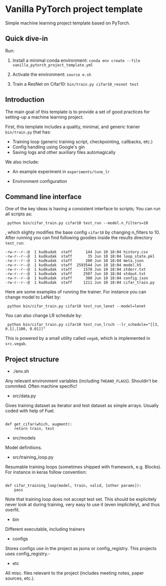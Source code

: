 # Vanilla PyTorch project template

Simple machine learning project template based on PyTorch. 

## Quick dive-in

Run:

1. Install a minimal conda environment: ``conda env create --file vanilla_pytorch_project_template.yml``

2. Activate the environment: ``source e.sh``

3. Train a ResNet on Cifar10: ``bin/train.py cifar10_resnet test``

## Introduction

The main goal of this template is to provide a set of good practices for setting-up a machine learning project.

First, this template includes a quality, minimal, and generic trainer ``bin/train.py`` that has:

* Training loop (generic training script, checkpointing, callbacks, etc.)
* Config handling using Google's gin 
* Saving logs and other auxiliary files automagically

We also include:

* An example experiment in `experiments/tune_lr`

* Environment configuration

## Command line interface

One of the key ideas is having a consistent interface to scripts; You can run all scripts as:

```
 python bin/cifar_train.py cifar10 test_run --model.n_filters=10 
```

, which slighty modifies the base config ``cifar10`` by changing n_filters to 10. After running you can find following goodies inside
the results directory ``test_run``:

```
-rw-r--r--@  1 kudkudak  staff      144 Jun 10 18:04 history.csv
-rw-r--r--@  1 kudkudak  staff       35 Jun 10 18:04 loop_state.pkl
-rw-r--r--@  1 kudkudak  staff      200 Jun 10 18:04 meta.json
-rw-r--r--@  1 kudkudak  staff  2593544 Jun 10 18:04 model.h5
-rw-r--r--@  1 kudkudak  staff     1578 Jun 10 18:04 stderr.txt
-rw-r--r--@  1 kudkudak  staff     2507 Jun 10 18:04 stdout.txt
-rw-r--r--@  1 kudkudak  staff      300 Jun 10 18:04 config.json
-rw-r--r--@  1 kudkudak  staff     1211 Jun 10 18:04 cifar_train.py
```

Here are some examples of running the trainer. For instance you can change model to LeNet by:

```
 python bin/cifar_train.py cifar10 test_run_lenet --model=lenet
```

You can also change LR schedule by:

```
 python bin/cifar_train.py cifar10 test_run_lrsch --lr_schedule="[[3, 0.1],[100, 0.01]]"
```

This is powered by a small utility called ``vegab``, which is implemented in ``src.vegab``.

## Project structure

* ./env.sh

Any relevant environment variables (including `THEANO_FLAGS`). Shouldn't be commited. Often machine specific! 

* src/data.py

Gives training dataset as iterator and test dataset as simple arrays. Usually coded with help of Fuel.

```{python}

def get_cifar(which, augment):
    return train, test

```

* src/models

Model definitions.

* src/training_loop.py

Resumable training loops (sometimes shipped with framework, e.g. Blocks). For instance in keras follow convention:

```{python}

def cifar_training_loop(model, train, valid, [other params]):
    pass

```

Note that training loop does not accept test set. This should be explicitely never look at during training,
very easy to use it (even implicitely), and thus overfit.

* bin

Different executable, including trainers

* configs

Stores configs use in the project as jsons or config_registry. This projects uses config_registry.-

* etc

All misc. files relevant to the project (includes meeting notes, paper sources, etc.).
